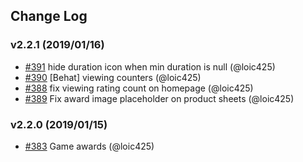 ## Change Log

### v2.2.1 (2019/01/16)
- [#391](https://github.com/Jedisjeux/Jedisjeux/pull/391) hide duration icon when min duration is null (@loic425)
- [#390](https://github.com/Jedisjeux/Jedisjeux/pull/390) [Behat] viewing counters (@loic425)
- [#388](https://github.com/Jedisjeux/Jedisjeux/pull/388) fix viewing rating count on homepage (@loic425)
- [#389](https://github.com/Jedisjeux/Jedisjeux/pull/389) Fix award image placeholder on product sheets (@loic425)

### v2.2.0 (2019/01/15)
- [#383](https://github.com/Jedisjeux/Jedisjeux/pull/383) Game awards (@loic425)
